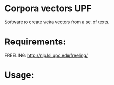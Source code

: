 # Corpora vectors UPF

Software to create weka vectors from a set of texts.

# Requirements:

FREELING: http://nlp.lsi.upc.edu/freeling/

# Usage:





